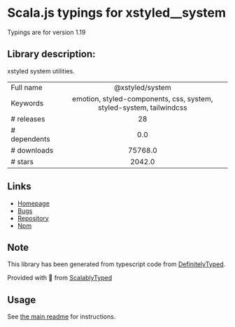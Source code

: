 
# Scala.js typings for xstyled__system

Typings are for version 1.19

## Library description:
xstyled system utilities.

|                    |                 |
| ------------------ | :-------------: |
| Full name          | @xstyled/system |
| Keywords           | emotion, styled-components, css, system, styled-system, tailwindcss |
| # releases         | 28 |
| # dependents       | 0.0 |
| # downloads        | 75768.0 |
| # stars            | 2042.0 |

## Links
- [Homepage](https://xstyled.dev)
- [Bugs](https://github.com/gregberge/xstyled/issues)
- [Repository](https://github.com/gregberge/xstyled/tree/master)
- [Npm](https://www.npmjs.com/package/%40xstyled%2Fsystem)
    


## Note
This library has been generated from typescript code from [DefinitelyTyped](https://definitelytyped.org).

Provided with :purple_heart: from [ScalablyTyped](https://github.com/oyvindberg/ScalablyTyped)

## Usage
See [the main readme](../../readme.md) for instructions.


